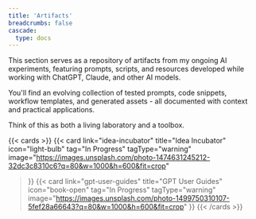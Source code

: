 ```yaml
---
title: 'Artifacts'
breadcrumbs: false
cascade:
  type: docs
---
```


This section serves as a repository of artifacts from my ongoing AI experiments, featuring prompts, scripts, and resources developed while working with ChatGPT, Claude, and other AI models.

You'll find an evolving collection of tested prompts, code snippets, workflow templates, and generated assets - all documented with context and practical applications.

Think of this as both a living laboratory and a toolbox.

{{< cards >}}
  {{< card 
    link="idea-incubator" 
    title="Idea Incubator" 
    icon="light-bulb" 
    tag="In Progress"
    tagType="warning"
    image="https://images.unsplash.com/photo-1474631245212-32dc3c8310c6?q=80&w=1000&h=600&fit=crop"
  >}}
  {{< card 
    link="gpt-user-guides" 
    title="GPT User Guides" 
    icon="book-open" 
    tag="In Progress"
    tagType="warning"
    image="https://images.unsplash.com/photo-1499750310107-5fef28a66643?q=80&w=1000&h=600&fit=crop"
  >}}
{{< /cards >}}